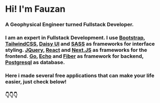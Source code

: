 # Hi! I'm Fauzan

### A Geophysical Engineer turned Fullstack Developer. 

### I am an expert in Fullstack Development. I use [Bootstrap](https://getbootstrap.com/), [TailwindCSS](https://tailwindcss.com/), [Daisy UI](https://daisyui.com/) and [SASS](https://sass-lang.com/) as frameworks for interface styling. [JQuery](https://jquery.com/), [React](https://react.dev/) and [Next.JS](https://nextjs.org/) as frameworks for the frontend. [Go](https://go.dev/), [Echo](https://echo.labstack.com/) and [Fiber](https://gofiber.io/) as framework for backend, [Postgresql](https://www.postgresql.org/) as database.

### Here i made several free applications that can make your life easier, just check below!

### 👇👇👇
